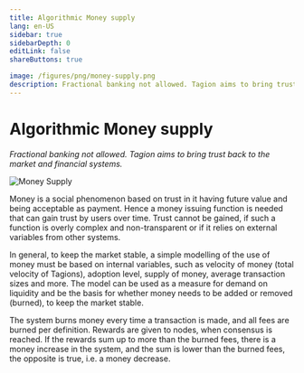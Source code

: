 ```yaml
---
title: Algorithmic Money supply
lang: en-US
sidebar: true
sidebarDepth: 0
editLink: false
shareButtons: true

image: /figures/png/money-supply.png
description: Fractional banking not allowed. Tagion aims to bring trust back to the market and financial systems.
---
```


# Algorithmic Money supply

_Fractional banking not allowed. Tagion aims to bring trust back to the market and financial systems._

<img src="/figures/money-supply.svg" alt="Money Supply" class="wiki-image-figure"/>

Money is a social phenomenon based on trust in it having future value and being acceptable as payment. Hence a money issuing function is needed that can gain trust by users over time. Trust cannot be gained, if such a function is overly complex and non-transparent or if it relies on external variables from other systems. 

In general, to keep the market stable, a simple modelling of the use of money must be based on internal variables, such as velocity of money (total velocity of Tagions), adoption level, supply of money, average transaction sizes and more. The model can be used as a measure for demand on liquidity and be the basis for whether money needs to be added or removed (burned), to keep the market stable.  

The system burns money every time a transaction is made, and all fees are burned per definition. Rewards are given to nodes, when consensus is reached. If the rewards sum up to more than the burned fees, there is a money increase in the system, and the sum is lower than the burned fees, the opposite is true, i.e. a money decrease. 
